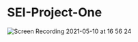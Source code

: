 # SEI-Project-One

![Screen Recording 2021-05-10 at 16 56 24](https://user-images.githubusercontent.com/78035012/117689255-77131880-b1b1-11eb-8575-5863dd59f706.gif)
